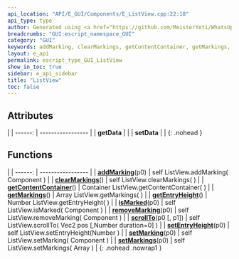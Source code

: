 ```yaml
---
api_location: "API/E_GUI/Components/E_ListView.cpp:22:18"
api_type: type
author: Generated using <a href="https://github.com/MeisterYeti/WhatsUpDoc">WhatsUpDoc</a>
breadcrumbs: "GUI:escript_namespace_GUI"
category: "GUI"
keywords: addMarking, clearMarkings, getContentContainer, getMarkings, getEntryHeight, isMarked, removeMarking, scrollTo, setEntryHeight, setMarking, setMarkings, getData, setData
layout: e_api
permalink: escript_type_GUI_ListView
show_in_toc: true
sidebar: e_api_sidebar
title: "ListView"
toc: false
---
```


## Attributes

|
| ------: | ----------------- |
| **getData** | |
| **setData** | |
{: .nohead }
## Functions

|
| ------: | ----------------- |
| **[addMarking](classGUI_1_1ListView#classGUI_1_1ListView_1a34bffcf6bdbb875eb22397213e1c35c3)**(p0) | self ListView.addMarking( Component ) |
| **[clearMarkings](classGUI_1_1ListView#classGUI_1_1ListView_1a3a3e3edd612807574cd0de98b9c7c4ae)**() | self ListView.clearMarkings( ) |
| **[getContentContainer](classGUI_1_1ListView#classGUI_1_1ListView_1a9b070d12b66bd52eef565e3488d6a667)**() | Container ListView.getContentContainer( ) |
| **[getMarkings](classGUI_1_1ListView#classGUI_1_1ListView_1a72d24e01da1d872a10c680b42d77ad3c)**() | Array ListView.getMarkings( ) |
| **[getEntryHeight](classGUI_1_1ListView#classGUI_1_1ListView_1a88f2c2fd04dc69f9d115c33864f859fc)**() | Number ListView.getEntryHeight( ) |
| **[isMarked](classGUI_1_1ListView#classGUI_1_1ListView_1ae960113fa2b4bb9b314bd5efa3bc77d8)**(p0) | self ListView.isMarked( Component ) |
| **[removeMarking](classGUI_1_1ListView#classGUI_1_1ListView_1a7fae76848d27760d42355af3aa3a22be)**(p0) | self ListView.removeMarking( Component ) |
| **[scrollTo](classGUI_1_1ListView#classGUI_1_1ListView_1a6ea2a86f9c2b944fdfa835e136df36e7)**(p0 [, p1]) | self ListView.scrollTo( Vec2 pos [,Number duration=0] ) |
| **[setEntryHeight](classGUI_1_1ListView#classGUI_1_1ListView_1ae79615dfb5934a570e20e00b2b757432)**(p0) | self ListView.setEntryHeight(Number ) |
| **[setMarking](classGUI_1_1ListView#classGUI_1_1ListView_1a0a7b0ac8dad5cea21c0c8a19a484f5b1)**(p0) | self ListView.setMarking( Component ) |
| **[setMarkings](classGUI_1_1ListView#classGUI_1_1ListView_1a8494b7b7721fc94d1dfeab46e6ce15ed)**(p0) | self ListView.setMarkings( Array ) |
{: .nohead .nowrap1 }
